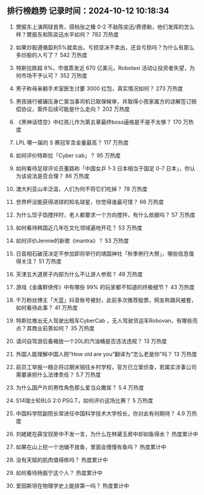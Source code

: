 
## 排行榜趋势 记录时间：2024-10-12 10:18:34
  
  1. 樊振东上演网球首秀，搭档张之臻 0-2 不敌陈奕迅/费德勒，他们发挥的怎么样？樊振东和陈奕迅水平如何？ 782 万热度
    
  2. 如果炒股遵循盈利5%就卖出，亏损坚决不卖出，还会亏损吗？为什么有那么多炒股的人亏了？ 542 万热度
    
  3. 特斯拉跌超 8%，市值蒸发近 670 亿美元，Robotaxi 活动让投资者失望，为何市场不予认可？ 352 万热度
    
  4. 男子称母亲躺手术室医生讨要 3000 红包，真实情况如何？ 273 万热度
    
  5. 男孩骑行被碾压身亡案当事司机已取保候审，并取得小孩家属方的谅解签订赔偿协议，案件后续可能是什么走向？ 202 万热度
    
  6. 《黑神话悟空》中红孩儿作为第五章最终boss逼格是不是不太够？ 170 万热度
    
  7. LPL 哪一届的 S 赛冠军含金量最高？ 117 万热度
    
  8. 如何评价特斯拉「Cyber cab」？ 95 万热度
    
  9. 如何看待足球评论员董路称「中国女乒 1-3 日本相当于国足 0-7 日本」，你认为该说法是否合理？ 86 万热度
    
  10. 澳大利亚山羊泛滥，人们为何不将它们吃掉？ 78 万热度
    
  11. 世界杯没能获得进球的知名球星，你觉得谁最可惜？ 66 万热度
    
  12. 为什么饺子馅搅拌时，老人都要求一个方向搅拌，有什么依据吗？ 57 万热度
    
  13. 如何看待韩国近几年在文化领域遍地开花？ 53 万热度
    
  14. 如何评价Jennie的新歌《mantra》？ 53 万热度
    
  15. 日首相石破茂决定不参加即将举行的靖国神社「秋季例行大祭」，哪些信息值得关注？ 51 万热度
    
  16. 天津五大道房子内部为什么不让游人参观？ 49 万热度
    
  17. 游戏《金庸群侠传》中有哪些 99% 的玩家都不知道的终极细节？ 43 万热度
    
  18. 千万粉丝博主「大蓝」抖音账号被封，此前多次推荐股票，网友称跟风被套，如何看待此事？ 41 万热度
    
  19. 特斯拉推出无人驾驶出租车CyberCab ，无人驾驶货运车Robovan，有哪些亮点？其商业前景如何？ 35 万热度
    
  20. 请问自驾游后备箱放一个20L的汽油桶是否违法违规？ 13 万热度
    
  21. 外国人能理解中国人把“How old are you”翻译为“怎么老是你”吗？ 13 万热度
    
  22. 前员工举报一粮企将过期米销往乡村学校，官方已立案侦查，若属实涉事公司需要承担什么法律责任？ 5.7 万热度
    
  23. 为什么国产片的男性角色那么爱当众撒尿？ 5.4 万热度
    
  24. S14瑞士轮BLG 2:0 PSG.T，如何评价这场比赛？ 5 万热度
    
  25. 中国科学院副院长常进任中国科学技术大学校长，你对此有何期待？ 4.9 万热度
    
  26. 刘姥姥在薛宝钗房中不发一言，为什么在林黛玉房中却如鱼得水？ 热度累计中
    
  27. 如果在山上挖一个池塘不放鱼，里面会慢慢有鱼吗？ 热度累计中
    
  28. 没有天赋的肌肉值得练吗？ 热度累计中
    
  29. 如何看待杨振宁这个人？ 热度累计中
    
  30. 爱因斯坦在物理学史上能排第一吗？ 热度累计中
    